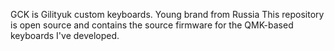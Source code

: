 GCK is Gilityuk custom keyboards. Young brand from Russia
This repository is open source and contains the source firmware for the QMK-based keyboards I've developed.
